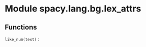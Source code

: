 Module spacy.lang.bg.lex_attrs
==============================

Functions
---------

    
`like_num(text)`
: